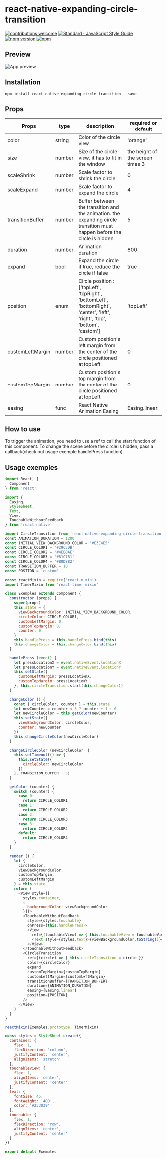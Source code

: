 # react-native-expanding-circle-transition
[![contributions welcome](https://img.shields.io/badge/contributions-welcome-brightgreen.svg?style=flat)](https://github.com/dwyl/esta/issues)
[![Standard - JavaScript Style Guide](https://img.shields.io/badge/code%20style-standard-brightgreen.svg)](http://standardjs.com/)
[![npm version](https://badge.fury.io/js/react-native-expanding-circle-transition.svg)](https://badge.fury.io/js/react-native-expanding-circle-transition)
[![npm](https://img.shields.io/badge/downloads-627%2Fmonth-green.svg)](https://www.npmjs.com/package/react-native-expanding-circle-transition)

## Preview

![App preview](/animation.gif)

## Installation

  `npm install react-native-expanding-circle-transition --save`

## Props

| Props    | type   | description                                                                                             | required or default                          |
|----------|--------|---------------------------------------------------------------------------------------------------------|----------------------------------|
| color    | string | Color of the circle view                                                                                | 'orange'                         |
| size     | number | Size of the circle view. it has to fit in the window | the height of the screen times 3 |
| scaleShrink | number | Scale factor to shrink the circle | 0 |
| scaleExpand | number | Scale factor to expand the circle | 4 |
| transitionBuffer | number | Buffer between the transition and the animation. the expanding circle transition must happen before the circle is hidden | 5 |
| duration | number | Animation duration                                                                              | 800                              |
| expand   | bool   | Expand the circle if true, reduce the circle if false                                                                            | true                             |
| position | enum   | Circle position :  ['topLeft', 'topRight', 'bottomLeft', 'bottomRight', 'center', 'left', 'right', 'top', 'bottom', 'custom']  | 'topLeft'                        |
| customLeftMargin | number   |  Custom position's left margin from the center of the circle positioned at topLeft |  0                       |
| customTopMargin | number   |  Custom position's top margin from the center of the circle positioned at topLeft |  0                       |
| easing | func   | React Native Animation Easing  |      Easing.linear                   |

## How to use

To trigger the animation, you need to use a ref to call the start function of this component. 
To change the scene before the circle is hidden, pass a callback(check out usage exemple handlePress function). 

## Usage exemples
```javascript
import React, {
  Component
} from 'react'

import {
  Easing,
  StyleSheet,
  Text,
  View,
  TouchableWithoutFeedback
} from 'react-native'

import CircleTransition from 'react-native-expanding-circle-transition'
const ANIMATION_DURATION = 1200
const INITIAL_VIEW_BACKGROUND_COLOR = '#E3E4E5'
const CIRCLE_COLOR1 = '#29C5DB'
const CIRCLE_COLOR2 = '#4EB8AE'
const CIRCLE_COLOR3 = '#81C781'
const CIRCLE_COLOR4 = '#B0D882'
const TRANSITION_BUFFER = 10
const POSITON = 'custom'

const reactMixin = require('react-mixin')
import TimerMixin from 'react-timer-mixin'

class Exemples extends Component {
  constructor (props) {
    super(props)
    this.state = {
      viewBackgroundColor: INITIAL_VIEW_BACKGROUND_COLOR,
      circleColor: CIRCLE_COLOR1,
      customLeftMargin: 0,
      customTopMargin: 0,
      counter: 0
    }
    this.handlePress = this.handlePress.bind(this)
    this.changeColor = this.changeColor.bind(this)
  }

  handlePress (event) {
    let pressLocationX = event.nativeEvent.locationX
    let pressLocationY = event.nativeEvent.locationY
    this.setState({
      customLeftMargin: pressLocationX,
      customTopMargin: pressLocationY
    }, this.circleTransition.start(this.changeColor))
  }

  changeColor () {
    const { circleColor, counter } = this.state
    let newCounter = counter < 3 ? counter + 1 : 0
    let newCircleColor = this.getColor(newCounter)
    this.setState({
      viewBackgroundColor: circleColor,
      counter: newCounter
    })
    this.changeCircleColor(newCircleColor)
  }

  changeCircleColor (newCircleColor) {
    this.setTimeout(() => {
      this.setState({
        circleColor: newCircleColor
      })
    }, TRANSITION_BUFFER + 5)
  }

  getColor (counter) {
    switch (counter) {
      case 0:
        return CIRCLE_COLOR1
      case 1:
        return CIRCLE_COLOR2
      case 2:
        return CIRCLE_COLOR3
      case 3:
        return CIRCLE_COLOR4
      default:
        return CIRCLE_COLOR4
    }
  }

  render () {
    let {
      circleColor,
      viewBackgroundColor,
      customTopMargin,
      customLeftMargin
    } = this.state
    return (
      <View style={[
        styles.container,
        {
          backgroundColor: viewBackgroundColor
        }]}>
        <TouchableWithoutFeedback
          style={styles.touchable}
          onPress={this.handlePress}>
          <View
            ref={(touchableView) => { this.touchableView = touchableView }} style={styles.touchableView} >
            <Text style={styles.text}>{viewBackgroundColor.toString()}</Text>
          </View>
        </TouchableWithoutFeedback>
        <CircleTransition
          ref={(circle) => { this.circleTransition = circle }}
          color={circleColor}
          expand
          customTopMargin={customTopMargin}
          customLeftMargin={customLeftMargin}
          transitionBuffer={TRANSITION_BUFFER}
          duration={ANIMATION_DURATION}
          easing={Easing.linear}
          position={POSITON}
        />
      </View>
    )
  }
}

reactMixin(Exemples.prototype, TimerMixin)

const styles = StyleSheet.create({
  container: {
    flex: 1,
    flexDirection: 'column',
    justifyContent: 'center',
    alignItems: 'stretch'
  },
  touchableView: {
    flex: 1,
    alignItems: 'center',
    justifyContent: 'center'
  },
  text: {
    fontSize: 45,
    fontWeight: '400',
    color: '#253039'
  },
  touchable: {
    flex: 1,
    flexDirection: 'row',
    alignItems: 'center',
    justifyContent: 'center'
  }
})

export default Exemples
